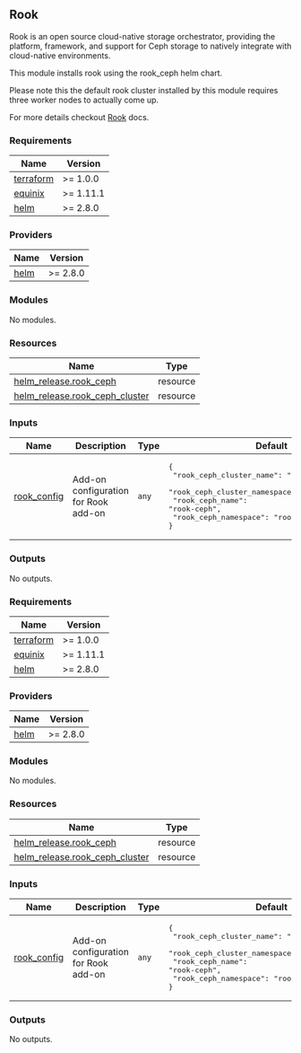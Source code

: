 ## Rook

Rook is an open source cloud-native storage orchestrator, providing the platform, framework, and support for Ceph storage to natively integrate with cloud-native environments.

This module installs rook using the rook_ceph helm chart.

Please note this the default rook cluster installed by this module requires three worker nodes to actually come up.

For more details checkout [Rook](https://rook.github.io/docs/rook/latest-release/Getting-Started/intro/) docs.

<!-- TEMPLATE: Insert an image here of the infrastructure diagram. You can generate a starting image using instructions found at https://www.terraform.io/docs/cli/commands/graph.html#generating-images -->

<!-- BEGIN_TF_DOCS -->
### Requirements

| Name | Version |
|------|---------|
| <a name="requirement_terraform"></a> [terraform](#requirement\_terraform) | >= 1.0.0 |
| <a name="requirement_equinix"></a> [equinix](#requirement\_equinix) | >= 1.11.1 |
| <a name="requirement_helm"></a> [helm](#requirement\_helm) | >= 2.8.0 |

### Providers

| Name | Version |
|------|---------|
| <a name="provider_helm"></a> [helm](#provider\_helm) | >= 2.8.0 |

### Modules

No modules.

### Resources

| Name | Type |
|------|------|
| [helm_release.rook_ceph](https://registry.terraform.io/providers/hashicorp/helm/latest/docs/resources/release) | resource |
| [helm_release.rook_ceph_cluster](https://registry.terraform.io/providers/hashicorp/helm/latest/docs/resources/release) | resource |

### Inputs

| Name | Description | Type | Default | Required |
|------|-------------|------|---------|:--------:|
| <a name="input_rook_config"></a> [rook\_config](#input\_rook\_config) | Add-on configuration for Rook add-on | `any` | <pre>{<br>  "rook_ceph_cluster_name": "rook-ceph-cluster",<br>  "rook_ceph_cluster_namespace": "rook-ceph",<br>  "rook_ceph_name": "rook-ceph",<br>  "rook_ceph_namespace": "rook-ceph"<br>}</pre> | no |

### Outputs

No outputs.
<!-- END_TF_DOCS -->

<!-- BEGIN_TF_DOCS -->
### Requirements

| Name | Version |
|------|---------|
| <a name="requirement_terraform"></a> [terraform](#requirement\_terraform) | >= 1.0.0 |
| <a name="requirement_equinix"></a> [equinix](#requirement\_equinix) | >= 1.11.1 |
| <a name="requirement_helm"></a> [helm](#requirement\_helm) | >= 2.8.0 |

### Providers

| Name | Version |
|------|---------|
| <a name="provider_helm"></a> [helm](#provider\_helm) | >= 2.8.0 |

### Modules

No modules.

### Resources

| Name | Type |
|------|------|
| [helm_release.rook_ceph](https://registry.terraform.io/providers/hashicorp/helm/latest/docs/resources/release) | resource |
| [helm_release.rook_ceph_cluster](https://registry.terraform.io/providers/hashicorp/helm/latest/docs/resources/release) | resource |

### Inputs

| Name | Description | Type | Default | Required |
|------|-------------|------|---------|:--------:|
| <a name="input_rook_config"></a> [rook\_config](#input\_rook\_config) | Add-on configuration for Rook add-on | `any` | <pre>{<br>  "rook_ceph_cluster_name": "rook-ceph-cluster",<br>  "rook_ceph_cluster_namespace": "rook-ceph",<br>  "rook_ceph_name": "rook-ceph",<br>  "rook_ceph_namespace": "rook-ceph"<br>}</pre> | no |

### Outputs

No outputs.
<!-- END_TF_DOCS -->
